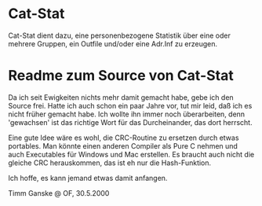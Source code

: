 # Cat-Stat

Cat-Stat dient dazu, eine personenbezogene Statistik über eine oder mehrere 
Gruppen, ein Outfile und/oder eine Adr.Inf zu erzeugen.

# Readme zum Source von Cat-Stat

Da ich seit Ewigkeiten nichts mehr damit gemacht habe, gebe ich den
Source frei. Hatte ich auch schon ein paar Jahre vor, tut mir leid, daß ich
es nicht früher gemacht habe. Ich wollte ihn immer noch überarbeiten, denn
'gewachsen' ist das richtige Wort für das Durcheinander, das dort herrscht.

Eine gute Idee wäre es wohl, die CRC-Routine zu ersetzen durch etwas
portables. Man könnte einen anderen Compiler als Pure C nehmen und auch
Executables für Windows und Mac erstellen. Es braucht auch nicht die gleiche
CRC herauskommen, das ist eh nur die Hash-Funktion.

Ich hoffe, es kann jemand etwas damit anfangen.

Timm Ganske @ OF, 30.5.2000




